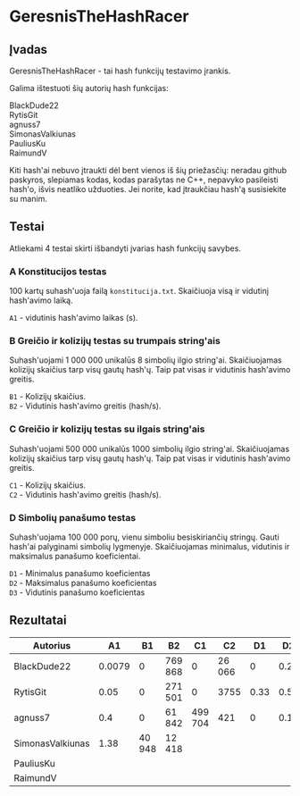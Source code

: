 # GeresnisTheHashRacer
## Įvadas
GeresnisTheHashRacer - tai hash funkcijų testavimo įrankis. 

Galima ištestuoti šių autorių hash funkcijas:

BlackDude22<br>
RytisGit<br>
agnuss7<br>
SimonasValkiunas<br>
PauliusKu<br>
RaimundV<br>

Kiti hash'ai nebuvo įtraukti dėl bent vienos iš šių priežasčių: neradau github paskyros, slepiamas kodas, kodas parašytas ne C++, nepavyko pasileisti hash'o, išvis neatliko užduoties. Jei norite, kad įtraukčiau hash'ą susisiekite su manim.

## Testai

Atliekami 4 testai skirti išbandyti įvarias hash funkcijų savybes.

### A Konstitucijos testas

100 kartų suhash'uoja failą `konstitucija.txt`. Skaičiuoja visą ir vidutinį hash'avimo laiką. 

`A1` - vidutinis hash'avimo laikas (s).<br>

### B Greičio ir kolizijų testas su trumpais string'ais

Suhash'uojami 1 000 000 unikalūs 8 simbolių ilgio string'ai. Skaičiuojamas kolizijų skaičius tarp visų gautų hash'ų. Taip pat visas ir vidutinis hash'avimo greitis.

`B1` - Kolizijų skaičius.<br>
`B2` - Vidutinis hash'avimo greitis (hash/s).<br>

### C Greičio ir kolizijų testas su ilgais string'ais

Suhash'uojami 500 000 unikalūs 1000 simbolių ilgio string'ai. Skaičiuojamas kolizijų skaičius tarp visų gautų hash'ų. Taip pat visas ir vidutinis hash'avimo greitis.

`C1` - Kolizijų skaičius.<br>
`C2` - Vidutinis hash'avimo greitis (hash/s).<br>

### D Simbolių panašumo testas

Suhash'uojama 100 000 porų, vienu simboliu besiskiriančių stringų. Gauti hash'ai palyginami simbolių lygmenyje. Skaičiuojamas minimalus, vidutinis ir maksimalus panašumo koeficientai. 

`D1` - Minimalus panašumo koeficientas<br>
`D2` - Maksimalus panašumo koeficientas<br>
`D3` - Vidutinis panašumo koeficientas<br>

## Rezultatai

| Autorius | A1 | B1 | B2 | C1 | C2 | D1 | D2 | D3 |
|----------|----|----|----|----|----|----|----|----|
| BlackDude22 | 0.0079 | 0 | 769 868 | 0 | 26 066 | 0 | 0.25 | 0.06 |
| RytisGit | 0.05 | 0 | 271 501 | 0 | 3755 | 0.33 | 0.5 | 0.34 |
| agnuss7 | 0.4 | 0 | 61 842 | 499 704 | 421 | 0 | 0.1 | 0.01 |
| SimonasValkiunas | 1.38 | 40 948 | 12 418 | | | | | |
| PauliusKu | | | | | | | | |
| RaimundV | | | | | | | | |
